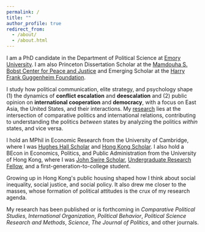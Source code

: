 ```yaml
---
permalink: /
title: ""
author_profile: true
redirect_from: 
  - /about/
  - /about.html
---
```


I am a PhD candidate in the Department of Political Science at [Emory University](http://polisci.emory.edu/home). I am also Princeton Dissertation Scholar at the [Mamdouha S. Bobst Center for Peace and Justice](https://bobst.princeton.edu) and Emerging Scholar at the [Harry Frank Guggenheim Foundation](https://www.hfg.org).

I study how political communication, elite strategy, and psychology shape (1) the dynamics of **conflict escalation** and **deescalation** and (2) public opinion on **international cooperation** and **democracy**, with a focus on East Asia, the United States, and their interactions. My [research](https://eddy-yeung.github.io/research) lies at the intersection of comparative politics and international relations, contributing to understanding the politics *between* states by analyzing the politics *within* states, and vice versa.

I hold an MPhil in Economic Research from the University of Cambridge, where I was [Hughes Hall Scholar](https://www.hughes.cam.ac.uk) and [Hong Kong Scholar](https://hkses.edb.gov.hk/en/index.html). I also hold a BEcon in Economics, Politics, and Public Administration from the University of Hong Kong, where I was [John Swire Scholar](https://www.swire.com/en/community/scholarships.php), [Undergraduate Research Fellow](https://tl.hku.hk/urfp), and a first-generation-to-college student.

Growing up in Hong Kong's public housing shaped how I think about social inequality, social justice, and social policy. It also drew me closer to the masses, whose formation of political attitudes is the crux of my research agenda.

My research has been published or is forthcoming in _Comparative Political Studies_, _International Organization_, _Political Behavior_, _Political Science Research and Methods_, _Science_, _The Journal of Politics_, and other journals.
